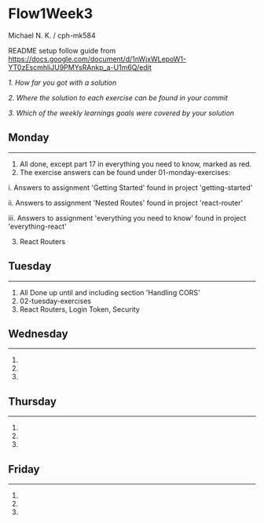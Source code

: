 # Flow1Week3
Michael N. K. / cph-mk584

README setup follow guide from https://docs.google.com/document/d/1nWjxWLepoW1-YT0zEscmhliJU9PMYsRAnkp_a-U1m6Q/edit

*1. How far you got with a solution*

*2. Where the solution to each exercise can be found in your commit*

*3. Which of the weekly learnings goals were covered by your solution*

## Monday
-----
1. All done, except part 17 in everything you need to know, marked as red.
2. The exercise answers can be found under 01-monday-exercises:

i. Answers to assignment 'Getting Started' found in project 'getting-started'

ii. Answers to assignment 'Nested Routes' found in project 'react-router'

iii. Answers to assignment 'everything you need to know' found in project 'everything-react'

3. React Routers

## Tuesday
-----
1. All Done up until and including section 'Handling CORS'
2. 02-tuesday-exercises
3. React Routers, Login Token, Security

## Wednesday
-----
1. 
2. 
3. 

## Thursday
-----
1. 
2. 
3. 

## Friday
-----
1. 
2. 
3. 
